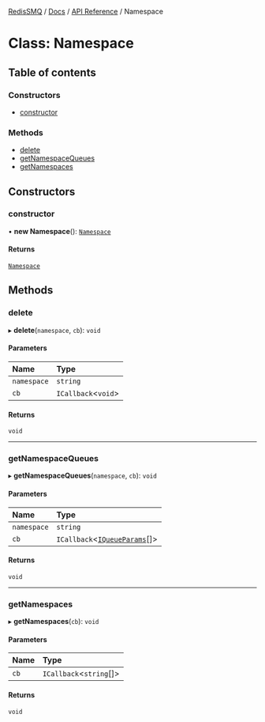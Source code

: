 [RedisSMQ](../../../README.md) / [Docs](../../README.md) / [API Reference](../README.md) / Namespace

# Class: Namespace

## Table of contents

### Constructors

- [constructor](Namespace.md#constructor)

### Methods

- [delete](Namespace.md#delete)
- [getNamespaceQueues](Namespace.md#getnamespacequeues)
- [getNamespaces](Namespace.md#getnamespaces)

## Constructors

### constructor

• **new Namespace**(): [`Namespace`](Namespace.md)

#### Returns

[`Namespace`](Namespace.md)

## Methods

### delete

▸ **delete**(`namespace`, `cb`): `void`

#### Parameters

| Name | Type |
| :------ | :------ |
| `namespace` | `string` |
| `cb` | `ICallback`\<`void`\> |

#### Returns

`void`

___

### getNamespaceQueues

▸ **getNamespaceQueues**(`namespace`, `cb`): `void`

#### Parameters

| Name | Type |
| :------ | :------ |
| `namespace` | `string` |
| `cb` | `ICallback`\<[`IQueueParams`](../interfaces/IQueueParams.md)[]\> |

#### Returns

`void`

___

### getNamespaces

▸ **getNamespaces**(`cb`): `void`

#### Parameters

| Name | Type |
| :------ | :------ |
| `cb` | `ICallback`\<`string`[]\> |

#### Returns

`void`
